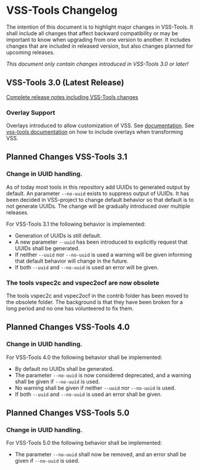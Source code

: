 # VSS-Tools Changelog

The intention of this document is to highlight major changes in VSS-Tools.
It shall include all changes that affect backward compatibility or may be important to know when upgrading from one version to another.
It includes changes that are included in released version, but also changes planned for upcoming releases.

*This document only contain changes introduced in VSS-Tools 3.0 or later!*



## VSS-Tools 3.0 (Latest Release)

[Complete release notes including VSS-Tools changes](https://github.com/COVESA/vehicle_signal_specification/releases/tag/v3.0)



### Overlay Support

Overlays introduced to allow customization of VSS. See [documentation](https://covesa.github.io/vehicle_signal_specification/rule_set/overlay/).
See [vss-tools documentation](https://github.com/COVESA/vss-tools/blob/master/docs/vspec2x.md) on how to include overlays when transforming VSS.

## Planned Changes VSS-Tools 3.1

### Change in UUID handling.

As of today most tools in this repository add UUIDs to generated output by default. An parameter `--no-uuid` exists to suppress output of UUIDs.
It has been decided in VSS-project to change default behavior so that default is to not generate UUIDs.
The change will be gradually introduced over multiple releases.

For VSS-Tools 3.1 the following behavior is implemented:

* Generation of UUIDs is still default.
* A new parameter `--uuid` has been introduced to explicitly request that UUIDs shall be generated.
* If neither `--uuid` nor `--no-uuid` is used a warning will be given informing that default behavior will change in the future.
* If both `--uuid` and `--no-uuid` is used an error will be given.

### The tools vspec2c and vspec2ocf are now obsolete

The tools vspec2c and vspec2ocf in the contrib folder has been moved to the obsolete folder.
The background is that they have been broken for a long period and no one has volunteered to fix them.

## Planned Changes VSS-Tools 4.0

### Change in UUID handling.

For VSS-Tools 4.0 the following behavior shall be implemented:

* By default no UUIDs shall be generated.
* The parameter `--no-uuid` is now considered deprecated, and a warning shall be given if `--no-uuid` is used.
* No warning shall be given if neither `--uuid` nor `--no-uuid` is used.
* If both `--uuid` and `--no-uuid` is used an error shall be given.


## Planned Changes VSS-Tools 5.0


### Change in UUID handling. 

For VSS-Tools 5.0 the following behavior shall be implemented:

* The parameter `--no-uuid` shall now be removed, and an error shall be given if `--no-uuid` is used.

